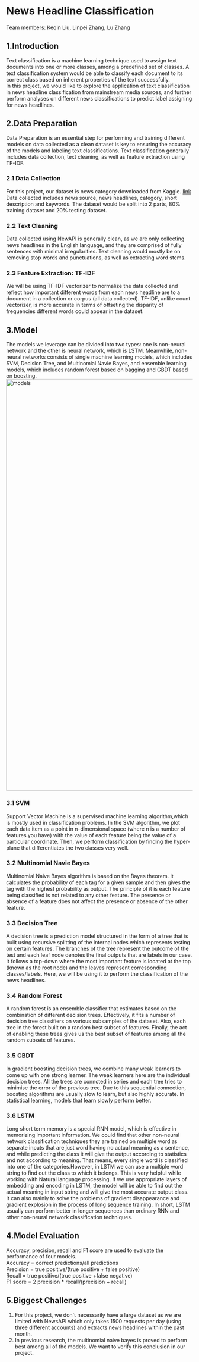 # News Headline Classification 
Team members: Keqin Liu, Linpei Zhang, Lu Zhang
## 1.Introduction
Text classification is a machine learning technique used to assign text documents into one or more classes, among a predefined set of classes. A text classification system would be able to classify each document to its correct class based on inherent properties of the text successfully. <br>
In this project, we would like to explore the application of text classification in news headline classification from mainstream media sources, and further perform analyses on different news classifications to predict label assigning for news headlines.
## 2.Data Preparation
Data Preparation is an essential step for performing and training different models on data collected as a clean dataset is key to ensuring the accuracy of the models and labeling text classifications. Text classification generally includes data collection, text cleaning, as well as feature extraction using TF-IDF.
### 2.1 Data Collection
For this project, our dataset is news category downloaded from Kaggle. <a href="https://www.kaggle.com/setseries/news-category-dataset">link</a> Data collected includes news source, news headlines, category, short description and keywords. The dataset would be split into 2 parts, 80% training dataset and 20% testing dataset. 
### 2.2 Text Cleaning
Data collected using NewAPI is generally clean, as we are only collecting news headlines in the English language, and they are comprised of fully sentences with minimal irregularities. Text cleaning would mostly be on removing stop words and punctuations, as well as extracting word stems.
### 2.3 Feature Extraction: TF-IDF
We will be using TF-IDF vectorizer to normalize the data collected and reflect how important different words from each news headline are to a document in a collection or corpus (all data collected). TF-IDF, unlike count vectorizer, is more accurate in terms of offseting the disparity of frequencies different words could appear in the dataset.
## 3.Model
The models we leverage can be divided into two types: one is non-neural network and the other is neural network, which is LSTM. Meanwhile, non-neural networks consists of single machine learning models, which includes SVM, Decision Tree, and Multinomial Navie Bayes, and ensemble learning models, which includes random forest based on bagging and GBDT based on boosting.
<img width="1107" alt="models" src="https://user-images.githubusercontent.com/89560257/139080695-57b6ce7c-2a54-48a5-ae6a-a96142c78ae7.png">
### 3.1 SVM
Support Vector Machine is a supervised machine learning algorithm,which is mostly used in classification problems. In the SVM algorithm, we plot each data item as a point in n-dimensional space (where n is a number of features you have) with the value of each feature being the value of a particular coordinate. Then, we perform classification by finding the hyper-plane that differentiates the two classes very well.
### 3.2 Multinomial Navie Bayes
Multinomial Naive Bayes algorithm is based on the Bayes theorem. It calculates the probability of each tag for a given sample and then gives the tag with the highest probability as output. The principle of it is each feature being classified is not related to any other feature. The presence or absence of a feature does not affect the presence or absence of the other feature.
### 3.3 Decision Tree
A decision tree is a prediction model structured in the form of a tree that is built using recursive splitting of the internal nodes which represents testing on certain features. The branches of the tree represent the outcome of the test and each leaf node denotes the final outputs that are labels in our case. 
It follows a top-down where the most important feature is located at the top (known as the root node) and the leaves represent corresponding classes/labels. Here, we will be using it to perform the classification of the news headlines.
### 3.4 Random Forest
A random forest is an ensemble classifier that estimates based on the combination of different decision trees. Effectively, it fits a number of decision tree classifiers on various subsamples of the dataset. Also, each tree in the forest built on a random best subset of features. Finally, the act of enabling these trees gives us the best subset of features among all the random subsets of features. 
### 3.5 GBDT
In gradient boosting decision trees, we combine many weak learners to come up with one strong learner. The weak learners here are the individual decision trees.
All the trees are conncted in series and each tree tries to minimise the error of the previous tree. Due to this sequential connection, boosting algorithms are usually slow to learn, but also highly accurate. In statistical learning, models that learn slowly perform better.
### 3.6 LSTM
Long short term memory is a special RNN model, which is effective in memorizing important information. We could find that other non-neural network classification techniques they are trained on multiple word as separate inputs that are just word having no actual meaning as a sentence, and while predicting the class it will give the output according to statistics and not according to meaning. That means, every single word is classified into one of the categories.However, in LSTM we can use a multiple word string to find out the class to which it belongs. This is very helpful while working with Natural language processing. If we use appropriate layers of embedding and encoding in LSTM, the model will be able to find out the actual meaning in input string and will give the most accurate output class. It can also mainly to solve the problems of gradient disappearance and gradient explosion in the process of long sequence training. In short, LSTM usually can perform better in longer sequences than ordinary RNN and other non-neural network classification techniques.
## 4.Model Evaluation
Accuracy, precision, recall and F1 score are used to evaluate the performance of four models.\
Accuracy = correct predictions/all predictions\
Precision = true positive/(true positive + false positive)\
Recall = true positive/(true positive +false negative)\
F1 score = 2 precision * recall/(precision + recall)

## 5.Biggest Challenges
1. For this project, we don't necessarily have a large dataset as we are limited with NewsAPI which only takes 1500 requests per day (using three different accounts) and extracts news headlines within the past month.
2. In previous research, the multinomial naive bayes is proved to perform best among all of the models. We want to verify this conclusion in our project.


